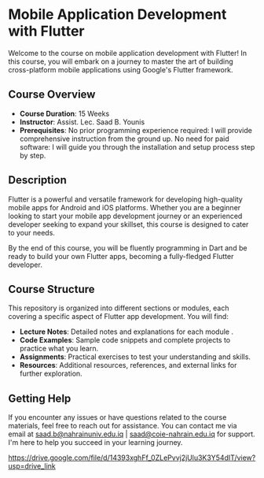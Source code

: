 # Mobile Application Development with Flutter

Welcome to the course on mobile application development with Flutter! In this course, you will embark on a journey to master the art of building cross-platform mobile applications using Google's Flutter framework.

## Course Overview

- **Course Duration**: 15 Weeks
- **Instructor**: Assist. Lec. Saad B. Younis
- **Prerequisites**:
        No prior programming experience required: I will provide comprehensive instruction from the ground up.
        No need for paid software: I will guide you through the installation and setup process step by step.

## Description

Flutter is a powerful and versatile framework for developing high-quality mobile apps for Android and iOS platforms. Whether you are a beginner looking to start your mobile app development journey or an experienced developer seeking to expand your skillset, this course is designed to cater to your needs.

By the end of this course, you will be fluently programming in Dart and be ready to build your own Flutter apps, becoming a fully-fledged Flutter developer.

## Course Structure

This repository is organized into different sections or modules, each covering a specific aspect of Flutter app development. You will find:

- **Lecture Notes**: Detailed notes and explanations for each module .
- **Code Examples**: Sample code snippets and complete projects to practice what you learn.
- **Assignments**: Practical exercises to test your understanding and skills.
- **Resources**: Additional resources, references, and external links for further exploration.

## Getting Help

If you encounter any issues or have questions related to the course materials, feel free to reach out for assistance. You can contact me via email at saad.b@nahrainuniv.edu.iq | saad@coie-nahrain.edu.iq for support. I'm here to help you succeed in your learning journey.

https://drive.google.com/file/d/14393xghFf_0ZLePvvj2jUlu3K3Y54dIT/view?usp=drive_link
